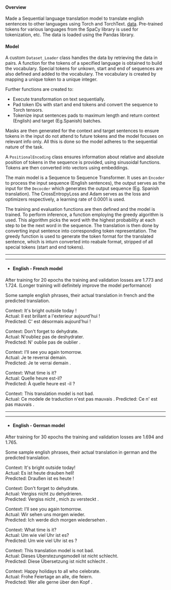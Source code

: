 #### Overview

Made a Sequential language translation model to translate english sentences to other languages using Torch and TorchText. [data]().
Pre-trained tokens for various languages from the SpaCy library is used for tokenization, etc. The data is loaded using the Pandas library.


#### Model 

A custom `Dataset_Loader` class handles the data by retrieving the data in pairs. A function for the tokens of a specified language is obtained to build the vocabulary. Special tokens for unkown, start and end of sequences are also defined and added to the vocabulary. The vocabulary is created by mapping a unique token to a unique integer.

Further functions are created to:
- Execute transformation on text sequentially.
- Pad token IDs with start and end tokens and convert the sequence to Torch tensors.
- Tokenize input sentences pads to maximum length and return context (English) and target (Eg.Spanish) batches.

Masks are then generated for the context and target sentences to ensure tokens in the input do not attend to future tokens and the model focuses on relevant info only. All this is done so the model adheres to the sequential nature of the task.

A `PositionalEncoding` class ensures information about relative and absolute position of tokens in the sequence is provided, using sinusoidal functions. Tokens are then converted into vectors using embeddings.

The main model is a Sequence to Sequence Transformer. It uses an `Encoder` to process the input sequence (English sentences), the output serves as the input for the `Decocder` which generates the output sequence (Eg. Spanish translation).
The CrossEntropyLoss and Adam serves as the loss and optimizers respectively, a learning rate of 0.0001 is used.

The training and evaluation functions are then defined and the model is trained.
To perform inference, a function employing the greedy algorithm is used. This algorithm picks the word with the highest probability at each step to be the next word in the sequence.
The translation is then done by converting input sentence into corresponding token representation. The greedy function is used to generate the token format for the translated sentence, which is inturn converted into reabale format, stripped of all special tokens (start and end tokens).

--------------------------------------------------------------------------------------------------------------------------------------------------------------------------------------------------------------------------
--------------------------------------------------------------------------------------------------------------------------------------------------------------------------------------------------------------------------


- #### English - French model

After training for 20 epochs the training and validation losses are 1.773 and 1.724. (Longer training will definitely improve the model performance)

Some sample english phrases, their actual translation in french and the predicted translation.

Context: It's bright outside today !  
Actual: Il est brillant a l'exterieur aujourd'hui !  
Predicted:  C' est désormais aujourd'hui !   

Context: Don't forget to dehydrate.  
Actual: N'oubliez pas de deshydrater.  
Predicted:  N' oublie pas de oublier .  
 
Context: I'll see you again tomorrow.  
Actual: Je te reverrai demain.  
Predicted:  Je te verrai demain .  
 
Context: What time is it?  
Actual: Quelle heure est-il?  
Predicted:  À quelle heure est -il ?   
 
Context: This translation model is not bad.  
Actual: Ce modele de traduction n'est pas mauvais . 
Predicted:  Ce n' est pas mauvais .   

--------------------------------------------------------------------------------------------------------------------------------------------------------------------------------------------------------------------------
--------------------------------------------------------------------------------------------------------------------------------------------------------------------------------------------------------------------------


- #### English - German model

After training for 30 epochs the training and validation losses are 1.694 and 1.765. 

Some sample english phrases, their actual translation in german and the predicted translation.

Context: It's bright outside today!  
Actual: Es ist heute drauben hell!  
Predicted:  Draußen ist es heute !  

Context: Don't forget to dehydrate.  
Actual: Vergiss nicht zu dehydrieren.  
Predicted:  Vergiss nicht , mich zu versteckt .   

Context: I'll see you again tomorrow.  
Actual: Wir sehen uns morgen wieder.  
Predicted:  Ich werde dich morgen wiedersehen .   

Context: What time is it?  
Actual: Um wie viel Uhr ist es?  
Predicted:  Um wie viel Uhr ist es ?   

Context: This translation model is not bad.  
Actual: Dieses Uberstezungsmodell ist nicht schlecht.  
Predicted:  Diese Übersetzung ist nicht schlecht .   

Context: Happy holidays to all who celebrate.   
Actual: Frohe Feiertage an alle, die feiern.    
Predicted:  Wer alle gerne über den Kopf .     

